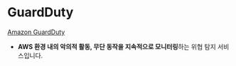 # GuardDuty

[Amazon GuardDuty](https://aws.amazon.com/ko/guardduty/)

- **AWS 환경 내의 악의적 활동, 무단 동작을 지속적으로 모니터링**하는 위협 탐지 서비스입니다.
